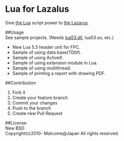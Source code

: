 # Lua for Lazalus

Give [the Lua](http://www.lua.org/) script power to [the Lazarus](http://www.lazarus.freepascal.org/).  

##Usage  
See sample projects. (Needs [lua53.dll](./releases/tag/R%23150205), lua53.so, etc.)  

* New Lua 5.3 header unit for FPC.  
* Sample of using data base(TDbf).  
* Sample of using ActiveX.  
* Sample of using extension module in Lua.  
* Sample of using multithread.  
* Sample of printing a report with drawing PDF.  

##Contribution  
1. Fork it  
2. Create your feature branch  
3. Commit your changes  
4. Push to the branch  
5. Create new Pull Request

##License  
New BSD  
Copyright(c)2010- Malcome@Japan All rights reserved.  
